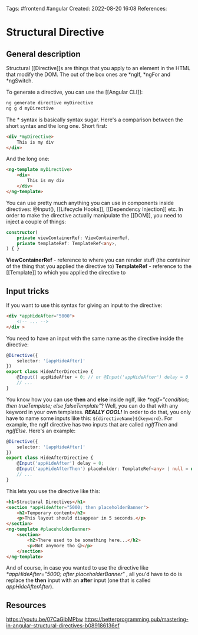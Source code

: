 Tags: #frontend #angular 
Created: 2022-08-20 16:08
References: 

# Structural Directive
## General description
Structural [[Directive]]s are things that you apply to an element in the HTML that modify the DOM. The out of the box ones are *ngIf, *ngFor and *ngSwitch.

To generate a directive, you can use the [[Angular CLI]]:

```sh
ng generate directive myDirective
ng g d myDirective
```

The * syntax is basically syntax sugar. Here's a comparison between the short syntax and the long one. Short first:

```html
<div *myDirective>
	This is my div
</div>
```

And the long one:

```html
<ng-template myDirective>
	<div>
		This is my div
	</div>
</ng-template>
```

You can use pretty much anything you can use in components inside directives: @Input(), [[Lifecycle Hooks]], [[Dependency Injection]] etc. In order to make the directive actually manipulate the [[DOM]], you need to inject a couple of things:

```ts
constructor(
	private viewContainerRef: ViewContainerRef,
	private templateRef: TemplateRef<any>,
) { }
```

**ViewContainerRef** - reference to where you can render stuff (the container of the thing that you applied the directive to)
**TemplateRef** - reference to the [[Template]] to which you applied the directive to

## Input tricks
If you want to use this syntax for giving an input to the directive:

```html
<div *appHideAfter="5000">
	<!-- ... -->
</div >
```

You need to have an input with the same name as the directive inside the directive:

```ts
@Directive({
	selector: '[appHideAfter]'
})
export class HideAfterDirective {
	@Input() appHideAfter = 0; // or @Input('appHideAfter') delay = 0
	// ...
}
```

You know how you can use **then** and **else** inside ngIf, like _*ngIf="condition; then trueTemplate; else falseTemplate"_? Well, you can do that with any keyword in your own templates. ***REALLY COOL!*** In order to do that, you only have to name some inputs like this: `${directiveName}${keyword}`. For example, the ngIf directive has two inputs that are called _ngIfThen_ and _ngIfElse._ Here's an example:

```ts
@Directive({
	selector: '[appHideAfter]'
})
export class HideAfterDirective {
	@Input('appHideAfter') delay = 0;
	@Input('appHideAfterThen') placeholder: TemplateRef<any> | null = null
	// ...
}
```

This lets you use the directive like this:

```html
<h1>Structural Directives</h1>
<section *appHideAfter="5000; then placeholderBanner">
	<h2>Temporary content</h2>
	<p>This layout should disappear in 5 seconds.</p>
</section>
<ng-template #placeholderBanner>
	<section>
		<h2>There used to be something here...</h2>
		<p>Not anymore tho 😉</p>
	</section>
</ng-template>
```

And of course, in case you wanted to use the directive like _*appHideAfter="5000; after placeholderBanner"_ , all you'd have to do is replace the **then** input with an **after** input (one that is called _appHideAfterAfter_).

## Resources
https://youtu.be/07CaGlbMPbw
https://betterprogramming.pub/mastering-in-angular-structural-directives-b089186136ef